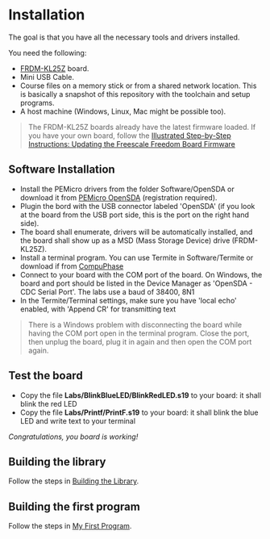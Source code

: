 # Installation
The goal is that you have all the necessary tools and drivers installed.

You need the following:

* [FRDM-KL25Z](http://www.freescale.com/webapp/sps/site/prod_summary.jsp?code=FRDM-KL25Z) board.
* Mini USB Cable.
* Course files on a memory stick or from a shared network location. This is basically a snapshot of this repository with the toolchain and setup programs.
* A host machine (Windows, Linux, Mac might be possible too).

> The FRDM-KL25Z boards already have the latest firmware loaded. 
> If you have your own board, follow the [Illustrated Step-by-Step Instructions: Updating the Freescale Freedom Board Firmware](http://mcuoneclipse.com/2014/11/01/illustrated-step-by-step-instructions-updating-the-freescale-freedom-board-firmware/)

## Software Installation
* Install the PEMicro drivers from the folder Software/OpenSDA or download it from [PEMicro OpenSDA](https://www.pemicro.com/opensda/) (registration required).
* Plugin the bord with the USB connector labeled 'OpenSDA' (if you look at the board from the USB port side, this is the port on the right hand side).
* The board shall enumerate, drivers will be automatically installed, and the board shall show up as a MSD (Mass Storage Device) drive (FRDM-KL25Z).
* Install a terminal program. You can use Termite in Software/Termite or download if from [CompuPhase](http://www.compuphase.com/software_termite.htm)
* Connect to your board with the COM port of the board. On Windows, the board and port should be listed in the Device Manager as 'OpenSDA - CDC Serial Port'. The labs use a baud of 38400, 8N1
* In the Termite/Terminal settings, make sure you have 'local echo' enabled, with 'Append CR' for transmitting text

> There is a Windows problem with disconnecting the board while having the COM port open in the terminal program.
> Close the port, then unplug the board, plug it in again and then open the COM port again.

## Test the board
* Copy the file **Labs/BlinkBlueLED/BlinkRedLED.s19** to your board: it shall blink the red LED
* Copy the file **Labs/Printf/PrintF.s19** to your board: it shall blink the blue LED and write text to your terminal

*Congratulations, you board is working!*

## Building the library
Follow the steps in [Building the Library](buildingLibrary.md).

## Building the first program
Follow the steps in [My First Program](myFirstProgram.md).
